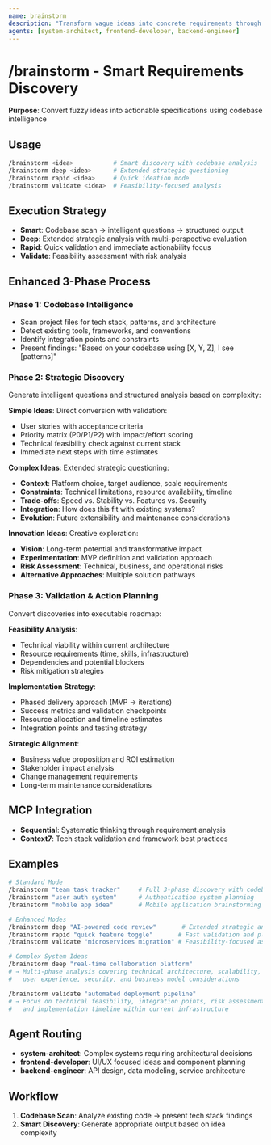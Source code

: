 ```yaml
---
name: brainstorm
description: "Transform vague ideas into concrete requirements through codebase analysis"
agents: [system-architect, frontend-developer, backend-engineer]
---
```


# /brainstorm - Smart Requirements Discovery

**Purpose**: Convert fuzzy ideas into actionable specifications using codebase intelligence

## Usage

```bash
/brainstorm <idea>           # Smart discovery with codebase analysis
/brainstorm deep <idea>      # Extended strategic questioning
/brainstorm rapid <idea>     # Quick ideation mode
/brainstorm validate <idea>  # Feasibility-focused analysis
```

## Execution Strategy

- **Smart**: Codebase scan → intelligent questions → structured output
- **Deep**: Extended strategic analysis with multi-perspective evaluation
- **Rapid**: Quick validation and immediate actionability focus
- **Validate**: Feasibility assessment with risk analysis

## Enhanced 3-Phase Process

### Phase 1: Codebase Intelligence

- Scan project files for tech stack, patterns, and architecture
- Detect existing tools, frameworks, and conventions
- Identify integration points and constraints
- Present findings: "Based on your codebase using [X, Y, Z], I see [patterns]"

### Phase 2: Strategic Discovery

Generate intelligent questions and structured analysis based on complexity:

**Simple Ideas**: Direct conversion with validation:
- User stories with acceptance criteria
- Priority matrix (P0/P1/P2) with impact/effort scoring
- Technical feasibility check against current stack
- Immediate next steps with time estimates

**Complex Ideas**: Extended strategic questioning:
- **Context**: Platform choice, target audience, scale requirements
- **Constraints**: Technical limitations, resource availability, timeline
- **Trade-offs**: Speed vs. Stability vs. Features vs. Security
- **Integration**: How does this fit with existing systems?
- **Evolution**: Future extensibility and maintenance considerations

**Innovation Ideas**: Creative exploration:
- **Vision**: Long-term potential and transformative impact
- **Experimentation**: MVP definition and validation approach
- **Risk Assessment**: Technical, business, and operational risks
- **Alternative Approaches**: Multiple solution pathways

### Phase 3: Validation & Action Planning

Convert discoveries into executable roadmap:

**Feasibility Analysis**:
- Technical viability within current architecture
- Resource requirements (time, skills, infrastructure)
- Dependencies and potential blockers
- Risk mitigation strategies

**Implementation Strategy**:
- Phased delivery approach (MVP → iterations)
- Success metrics and validation checkpoints
- Resource allocation and timeline estimates
- Integration points and testing strategy

**Strategic Alignment**:
- Business value proposition and ROI estimation
- Stakeholder impact analysis
- Change management requirements
- Long-term maintenance considerations

## MCP Integration

- **Sequential**: Systematic thinking through requirement analysis
- **Context7**: Tech stack validation and framework best practices

## Examples

```bash
# Standard Mode
/brainstorm "team task tracker"     # Full 3-phase discovery with codebase scan
/brainstorm "user auth system"      # Authentication system planning  
/brainstorm "mobile app idea"       # Mobile application brainstorming

# Enhanced Modes
/brainstorm deep "AI-powered code review"       # Extended strategic analysis
/brainstorm rapid "quick feature toggle"       # Fast validation and planning
/brainstorm validate "microservices migration" # Feasibility-focused assessment

# Complex System Ideas
/brainstorm deep "real-time collaboration platform"
# → Multi-phase analysis covering technical architecture, scalability,
#   user experience, security, and business model considerations

/brainstorm validate "automated deployment pipeline"
# → Focus on technical feasibility, integration points, risk assessment,
#   and implementation timeline within current infrastructure
```

## Agent Routing

- **system-architect**: Complex systems requiring architectural decisions
- **frontend-developer**: UI/UX focused ideas and component planning
- **backend-engineer**: API design, data modeling, service architecture

## Workflow

1. **Codebase Scan**: Analyze existing code → present tech stack findings
2. **Smart Discovery**: Generate appropriate output based on idea complexity
